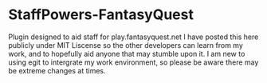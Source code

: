 # StaffPowers-FantasyQuest
Plugin designed to aid staff for play.fantasyquest.net
I have posted this here publicly under MIT Liscense so the other developers can learn from my work, and to hopefully aid anyone that
may stumble upon it. I am new to using egit to intergrate my work environment, so please be aware there may be extreme changes at times.
